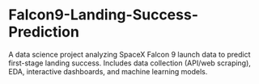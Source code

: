 # Falcon9-Landing-Success-Prediction
A data science project analyzing SpaceX Falcon 9 launch data to predict first-stage landing success. Includes data collection (API/web scraping), EDA, interactive dashboards, and machine learning models.
